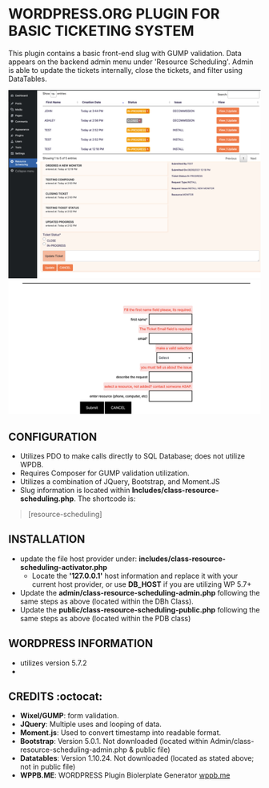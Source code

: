 # WORDPRESS.ORG PLUGIN FOR BASIC TICKETING SYSTEM
This plugin contains a basic front-end slug with GUMP validation. Data appears on the backend admin menu under 'Resource Scheduling'. Admin is able to update the tickets internally, close the tickets, and filter using DataTables.

![Admin View](resource-scheduling/images/admin-panel.png)
![Front-End View](resource-scheduling/images/front-end-validation.png)
## CONFIGURATION
*   Utilizes PDO to make calls directly to SQL Database; does not utilize WPDB.
*   Requires Composer for GUMP validation utilization.
*   Utilizes a combination of JQuery, Bootstrap, and Moment.JS
*   Slug information is located within **Includes/class-resource-scheduling.php**. The shortcode is:
> [resource-scheduling]

## INSTALLATION
*   update the file host provider under: **includes/class-resource-scheduling-activator.php**
    *   Locate the **'127.0.0.1'** host information and replace it with your current host provider, or use **DB_HOST** if you are utilizing WP 5.7+
*   Update the **admin/class-resource-scheduling-admin.php** following the same steps as above (located within the DBh Class).
*   Update the **public/class-resource-scheduling-public.php** following the same steps as above (located within the PDB class)

## WORDPRESS INFORMATION
*   utilizes version 5.7.2
*   

## CREDITS :octocat:
*   __Wixel/GUMP__: form validation.
*   __JQuery__: Multiple uses and looping of data.
*   __Moment.js__: Used to convert timestamp into readable format.
*   __Bootstrap__: Version 5.0.1. Not downloaded (located within Admin/class-resource-scheduling-admin.php & public file)
*   __Datatables__: Version 1.10.24. Not downloaded (located as stated above; not in public file)
*   __WPPB.ME__: WORDPRESS Plugin Biolerplate Generator [wppb.me](https://wppb.me/)